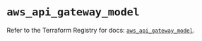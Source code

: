 # `aws_api_gateway_model`

Refer to the Terraform Registry for docs: [`aws_api_gateway_model`](https://registry.terraform.io/providers/hashicorp/aws/5.85.0/docs/resources/api_gateway_model).
